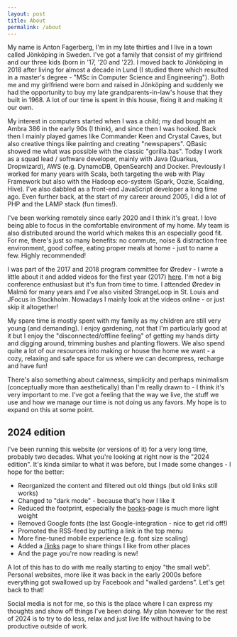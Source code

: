 ```yaml
---
layout: post
title: About
permalink: /about
---
```


My name is Anton Fagerberg, I'm in my late thirties and I live in a town called Jönköping in Sweden.
I've got a family that consist of my girlfriend and our three kids (born in '17, '20 and '22). 
I moved back to Jönköping in 2018 after living for almost a decade in Lund (I studied there which resulted in a master's degree - "MSc in Computer Science and Engineering"). 
Both me and my girlfriend were born and raised in Jönköping and suddenly we had the opportunity to buy my late grandparents-in-law's house that they built in 1968.
A lot of our time is spent in this house, fixing it and making it our own.

My interest in computers started when I was a child; my dad bought an Ambra 386 in the early 90s (I think), and since then I was hooked.
Back then I mainly played games like Commander Keen and Crystal Caves, but also creative things like painting and creating "newspapers".
QBasic showed me what was possible with the classic "gorilla.bas".
Today I work as a squad lead / software developer, mainly with Java (Quarkus, Dropwizard), AWS (e.g. DynamoDB, OpenSearch) and Docker.
Previously I worked for many years with Scala, both targeting the web with Play Framework but also with the Hadoop eco-system (Spark, Oozie, Scalding, Hive). I've also dabbled as a front-end JavaScript developer a long time ago. 
Even further back, at the start of my career around 2005, I did a lot of PHP and the LAMP stack (fun times!).

I've been working remotely since early 2020 and I think it's great. I love being able to focus in the comfortable environment of my home.
My team is also distributed around the world which makes this an especially good fit. For me, there's just so many benefits: no commute, noise & distraction free environment, good coffee, eating proper meals at home - just to name a few. Highly recommended!

I was part of the 2017 and 2018 program committee for Øredev - I wrote a little about it and added videos for the first year (2017) [here](/blog/oredev-program-committee/). I'm not a big conference enthusiast but it's fun from time to time. I attended Øredev in Malmö for many years and I've also visited StrangeLoop in St. Louis and JFocus in Stockholm. Nowadays I mainly look at the videos online - or just skip it altogether!

My spare time is mostly spent with my family as my children are still very young (and demanding). I enjoy gardening, not that I'm particularly good at it but I enjoy the "disconnected/offline feeling" of getting my hands dirty and digging around, trimming bushes and planting flowers.
We also spend quite a lot of our resources into making or house the home we want - a cozy, relaxing and safe space for us where we can decompress, recharge and have fun!

There's also something about calmness, simplicity and perhaps minimalism (conceptually more than aesthetically) than I'm really drawn to - I think it's very important to me. 
I've got a feeling that the way we live, the stuff we use and how we manage our time is not doing us any favors.
My hope is to expand on this at some point.

## 2024 edition
I've been running this website (or versions of it) for a very long time, probably two decades.
What you're looking at right now is the "2024 edition".
It's kinda similar to what it was before, but I made some changes - I hope for the better:
- Reorganized the content and filtered out old things (but old links still works)
- Changed to "dark mode" - because that's how I like it
- Reduced the footprint, especially the [books](/books)-page is much more light weight
- Removed Google fonts (the last Google-integration - nice to get rid off!)
- Promoted the RSS-feed by putting a link in the top menu
- More fine-tuned mobile experience (e.g. font size scaling)
- Added a [/links](/links) page to share things I like from other places
- And the page you're now reading is new!

A lot of this has to do with me really starting to enjoy "the small web".
Personal websites, more like it was back in the early 2000s before everything got swallowed up by Facebook and "walled gardens".
Let's get back to that!

Social media is not for me, so this is the place where I can express my thoughts and show off things I've been doing.
My plan however for the rest of 2024 is to try to do less, relax and just live life without having to be productive outside of work.